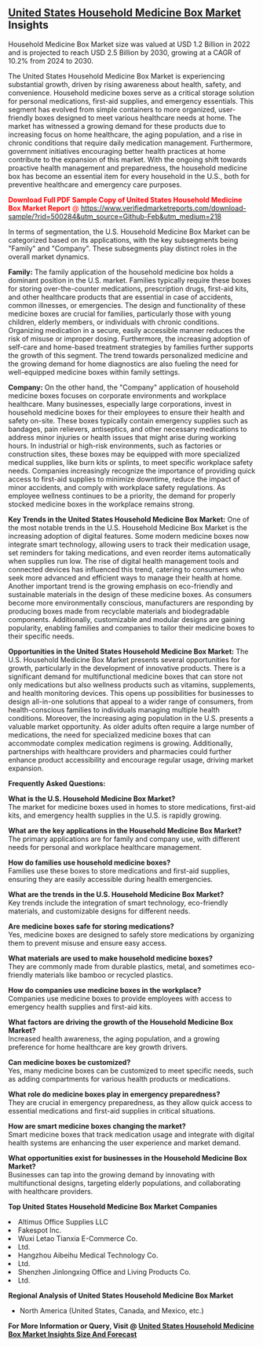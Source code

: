 <h2><a href="https://www.verifiedmarketreports.com/download-sample/?rid=500284&amp;utm_source=Github-Feb&amp;utm_medium=218" target="_blank">United States Household Medicine Box Market</a> Insights</h2><p>Household Medicine Box Market size was valued at USD 1.2 Billion in 2022 and is projected to reach USD 2.5 Billion by 2030, growing at a CAGR of 10.2% from 2024 to 2030.</p><p> <p>The United States Household Medicine Box Market is experiencing substantial growth, driven by rising awareness about health, safety, and convenience. Household medicine boxes serve as a critical storage solution for personal medications, first-aid supplies, and emergency essentials. This segment has evolved from simple containers to more organized, user-friendly boxes designed to meet various healthcare needs at home. The market has witnessed a growing demand for these products due to increasing focus on home healthcare, the aging population, and a rise in chronic conditions that require daily medication management. Furthermore, government initiatives encouraging better health practices at home contribute to the expansion of this market. With the ongoing shift towards proactive health management and preparedness, the household medicine box has become an essential item for every household in the U.S., both for preventive healthcare and emergency care purposes. <p><span class=""><span style="color: #ff0000;"><strong>Download Full PDF Sample Copy of United States Household Medicine Box Market Report</strong> @ </span><a href="https://www.verifiedmarketreports.com/download-sample/?rid=500284&amp;utm_source=Github-Feb&amp;utm_medium=218" target="_blank">https://www.verifiedmarketreports.com/download-sample/?rid=500284&amp;utm_source=Github-Feb&amp;utm_medium=218</a></span></p> In terms of segmentation, the U.S. Household Medicine Box Market can be categorized based on its applications, with the key subsegments being "Family" and "Company". These subsegments play distinct roles in the overall market dynamics. <p><strong>Family:</strong> The family application of the household medicine box holds a dominant position in the U.S. market. Families typically require these boxes for storing over-the-counter medications, prescription drugs, first-aid kits, and other healthcare products that are essential in case of accidents, common illnesses, or emergencies. The design and functionality of these medicine boxes are crucial for families, particularly those with young children, elderly members, or individuals with chronic conditions. Organizing medication in a secure, easily accessible manner reduces the risk of misuse or improper dosing. Furthermore, the increasing adoption of self-care and home-based treatment strategies by families further supports the growth of this segment. The trend towards personalized medicine and the growing demand for home diagnostics are also fueling the need for well-equipped medicine boxes within family settings. <p><strong>Company:</strong> On the other hand, the "Company" application of household medicine boxes focuses on corporate environments and workplace healthcare. Many businesses, especially large corporations, invest in household medicine boxes for their employees to ensure their health and safety on-site. These boxes typically contain emergency supplies such as bandages, pain relievers, antiseptics, and other necessary medications to address minor injuries or health issues that might arise during working hours. In industrial or high-risk environments, such as factories or construction sites, these boxes may be equipped with more specialized medical supplies, like burn kits or splints, to meet specific workplace safety needs. Companies increasingly recognize the importance of providing quick access to first-aid supplies to minimize downtime, reduce the impact of minor accidents, and comply with workplace safety regulations. As employee wellness continues to be a priority, the demand for properly stocked medicine boxes in the workplace remains strong. <p><strong>Key Trends in the United States Household Medicine Box Market:</strong> One of the most notable trends in the U.S. Household Medicine Box Market is the increasing adoption of digital features. Some modern medicine boxes now integrate smart technology, allowing users to track their medication usage, set reminders for taking medications, and even reorder items automatically when supplies run low. The rise of digital health management tools and connected devices has influenced this trend, catering to consumers who seek more advanced and efficient ways to manage their health at home. Another important trend is the growing emphasis on eco-friendly and sustainable materials in the design of these medicine boxes. As consumers become more environmentally conscious, manufacturers are responding by producing boxes made from recyclable materials and biodegradable components. Additionally, customizable and modular designs are gaining popularity, enabling families and companies to tailor their medicine boxes to their specific needs. <p><strong>Opportunities in the United States Household Medicine Box Market:</strong> The U.S. Household Medicine Box Market presents several opportunities for growth, particularly in the development of innovative products. There is a significant demand for multifunctional medicine boxes that can store not only medications but also wellness products such as vitamins, supplements, and health monitoring devices. This opens up possibilities for businesses to design all-in-one solutions that appeal to a wider range of consumers, from health-conscious families to individuals managing multiple health conditions. Moreover, the increasing aging population in the U.S. presents a valuable market opportunity. As older adults often require a large number of medications, the need for specialized medicine boxes that can accommodate complex medication regimens is growing. Additionally, partnerships with healthcare providers and pharmacies could further enhance product accessibility and encourage regular usage, driving market expansion. <p><strong>Frequently Asked Questions:</strong> <p><strong>What is the U.S. Household Medicine Box Market?</strong><br> The market for medicine boxes used in homes to store medications, first-aid kits, and emergency health supplies in the U.S. is rapidly growing. <p><strong>What are the key applications in the Household Medicine Box Market?</strong><br> The primary applications are for family and company use, with different needs for personal and workplace healthcare management. <p><strong>How do families use household medicine boxes?</strong><br> Families use these boxes to store medications and first-aid supplies, ensuring they are easily accessible during health emergencies. <p><strong>What are the trends in the U.S. Household Medicine Box Market?</strong><br> Key trends include the integration of smart technology, eco-friendly materials, and customizable designs for different needs. <p><strong>Are medicine boxes safe for storing medications?</strong><br> Yes, medicine boxes are designed to safely store medications by organizing them to prevent misuse and ensure easy access. <p><strong>What materials are used to make household medicine boxes?</strong><br> They are commonly made from durable plastics, metal, and sometimes eco-friendly materials like bamboo or recycled plastics. <p><strong>How do companies use medicine boxes in the workplace?</strong><br> Companies use medicine boxes to provide employees with access to emergency health supplies and first-aid kits. <p><strong>What factors are driving the growth of the Household Medicine Box Market?</strong><br> Increased health awareness, the aging population, and a growing preference for home healthcare are key growth drivers. <p><strong>Can medicine boxes be customized?</strong><br> Yes, many medicine boxes can be customized to meet specific needs, such as adding compartments for various health products or medications. <p><strong>What role do medicine boxes play in emergency preparedness?</strong><br> They are crucial in emergency preparedness, as they allow quick access to essential medications and first-aid supplies in critical situations. <p><strong>How are smart medicine boxes changing the market?</strong><br> Smart medicine boxes that track medication usage and integrate with digital health systems are enhancing the user experience and market demand. <p><strong>What opportunities exist for businesses in the Household Medicine Box Market?</strong><br> Businesses can tap into the growing demand by innovating with multifunctional designs, targeting elderly populations, and collaborating with healthcare providers. </p><p><strong>Top United States Household Medicine Box Market Companies</strong></p><div data-test-id=""><p><li>Altimus Office Supplies LLC</li><li> Fakespot Inc.</li><li> Wuxi Letao Tianxia E-Commerce Co.</li><li> Ltd.</li><li> Hangzhou Aibeihu Medical Technology Co.</li><li> Ltd.</li><li> Shenzhen Jinlongxing Office and Living Products Co.</li><li> Ltd.</li></p><div><strong>Regional Analysis of&nbsp;United States Household Medicine Box Market</strong></div><ul><li dir="ltr"><p dir="ltr">North America&nbsp;(United States, Canada, and Mexico, etc.)</p></li></ul><p><strong>For More Information or Query, Visit @&nbsp;</strong><strong><a href="https://www.verifiedmarketreports.com/product/household-medicine-box-market/?utm_source=Github-Feb&amp;utm_medium=218" target="_blank">United States Household Medicine Box Market Insights Size And Forecast</a></strong></p></div>
